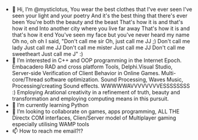 - 👋 Hi, I’m @mysticlotus, You wear the best clothes that I've ever seen
I've seen your light and your poetry
And it's the best thing that there's ever been
You're both the beauty and the beast
That's how it is and that's how it end
Into another city where you live far away
That's how it is and that's how it end
You've seen my face but you've never heard my name
Oh no, oh oh
I said, "Don't call me sir
Oh, just call me JJ ;)
Don't call me lady
Just call me JJ
Don't call me mister
Just call me JJ
Don't call me sweetheart
Just call me J" :)
- 👀 I’m interested in C++ and OOP programming in the Internet Epoch. Embacadero RAD and cross platform Tools, Delphi.Visual Studio, Server-side Verification of Client         Behavior in Online Games. Multi-core/Thread software optimization. Sound Processing, Waves Music, Processing/creating  Sound effects. WWWWWAVVVVVVVVESSSSSSSS :) Employing Arational creativity in a  refinement of truth, beauty and transformation and  employing computing means in this pursuit.
- 🌱 I’m currently learning Python
- 💞️ I’m looking to collaborate on games, apps programming,  ALL THE Directx COM interfaces, Clien/Server model of Multiplayer gaming especially utilising WAMP tools
- 📫 How to reach me email?!?
 
<!---
mysticlotus/mysticlotus is a ✨ special ✨ repository because its `README.md` (this file) appears on your GitHub profile.
You can click the Preview link to take a look at your changes.
--->
